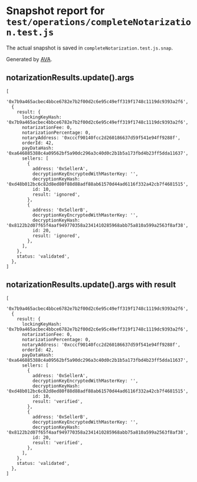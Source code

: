 # Snapshot report for `test/operations/completeNotarization.test.js`

The actual snapshot is saved in `completeNotarization.test.js.snap`.

Generated by [AVA](https://ava.li).

## notarizationResults.update().args

    [
      '0x7b9a465acbec4bbce6782e7b2f00d2c6e95c49eff319f1748c1119dc9393a2f6',
      {
        result: {
          lockingKeyHash: '0x7b9a465acbec4bbce6782e7b2f00d2c6e95c49eff319f1748c1119dc9393a2f6',
          notarizationFee: 0,
          notarizationPercentage: 0,
          notaryAddress: '0xcccf90140fcc2d260186637d59f541e94ff9288f',
          orderId: 42,
          payDataHash: '0xa646885388c4a09562bf5a90dc296a3c40d0c2b1b5a173fbd4b23ff5dda11637',
          sellers: [
            {
              address: '0xSellerA',
              decryptionKeyEncryptedWithMasterKey: '',
              decryptionKeyHash: '0xd48b012bc6c82d8ed80f88d88adf88ab61570d44ad6116f332a42cb7f4681515',
              id: 10,
              result: 'ignored',
            },
            {
              address: '0xSellerB',
              decryptionKeyEncryptedWithMasterKey: '',
              decryptionKeyHash: '0x8122b2d07f65f4aaf949770358a2341410285968abb75a810a599a2563f8af38',
              id: 20,
              result: 'ignored',
            },
          ],
        },
        status: 'validated',
      },
    ]

## notarizationResults.update().args with result

    [
      '0x7b9a465acbec4bbce6782e7b2f00d2c6e95c49eff319f1748c1119dc9393a2f6',
      {
        result: {
          lockingKeyHash: '0x7b9a465acbec4bbce6782e7b2f00d2c6e95c49eff319f1748c1119dc9393a2f6',
          notarizationFee: 0,
          notarizationPercentage: 0,
          notaryAddress: '0xcccf90140fcc2d260186637d59f541e94ff9288f',
          orderId: 42,
          payDataHash: '0xa646885388c4a09562bf5a90dc296a3c40d0c2b1b5a173fbd4b23ff5dda11637',
          sellers: [
            {
              address: '0xSellerA',
              decryptionKeyEncryptedWithMasterKey: '',
              decryptionKeyHash: '0xd48b012bc6c82d8ed80f88d88adf88ab61570d44ad6116f332a42cb7f4681515',
              id: 10,
              result: 'verified',
            },
            {
              address: '0xSellerB',
              decryptionKeyEncryptedWithMasterKey: '',
              decryptionKeyHash: '0x8122b2d07f65f4aaf949770358a2341410285968abb75a810a599a2563f8af38',
              id: 20,
              result: 'verified',
            },
          ],
        },
        status: 'validated',
      },
    ]
